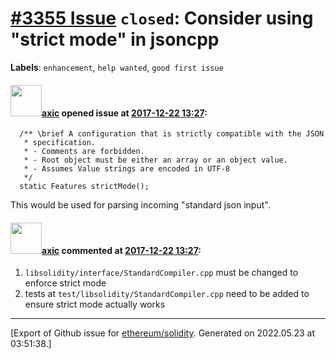 # [\#3355 Issue](https://github.com/ethereum/solidity/issues/3355) `closed`: Consider using "strict mode" in jsoncpp
**Labels**: `enhancement`, `help wanted`, `good first issue`


#### <img src="https://avatars.githubusercontent.com/u/20340?v=4" width="50">[axic](https://github.com/axic) opened issue at [2017-12-22 13:27](https://github.com/ethereum/solidity/issues/3355):

```
  /** \brief A configuration that is strictly compatible with the JSON
   * specification.
   * - Comments are forbidden.
   * - Root object must be either an array or an object value.
   * - Assumes Value strings are encoded in UTF-8
   */
  static Features strictMode();
```

This would be used for parsing incoming "standard json input".

#### <img src="https://avatars.githubusercontent.com/u/20340?v=4" width="50">[axic](https://github.com/axic) commented at [2017-12-22 13:27](https://github.com/ethereum/solidity/issues/3355#issuecomment-360004335):

1. `libsolidity/interface/StandardCompiler.cpp` must be changed to enforce strict mode
2. tests at `test/libsolidity/StandardCompiler.cpp` need to be added to ensure strict mode actually works


-------------------------------------------------------------------------------



[Export of Github issue for [ethereum/solidity](https://github.com/ethereum/solidity). Generated on 2022.05.23 at 03:51:38.]
